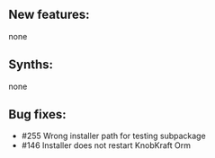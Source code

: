 ## New features:

none

## Synths:

none

## Bug fixes:

* \#255 Wrong installer path for testing subpackage
* \#146 Installer does not restart KnobKraft Orm
